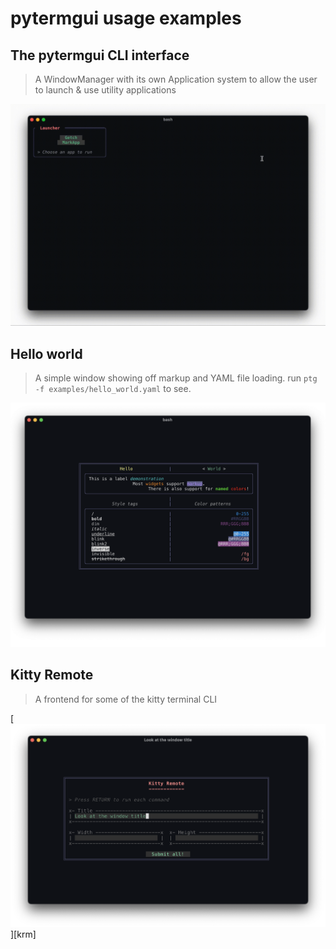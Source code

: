 pytermgui usage examples
========================


The pytermgui CLI interface
---------------------------

> A WindowManager with its own Application system to allow the user to launch & use utility applications

[![pytermgui cli](../assets/demos/cmd_demo.gif)](../pytermgui/cmd.py)

Hello world
-----------

> A simple window showing off markup and YAML file loading. run `ptg -f examples/hello_world.yaml` to see.

[![hello world](../assets/demos/hello_world.png)](hello_world.yaml)


Kitty Remote
------------

> A frontend for some of the kitty terminal CLI

[![kitty remote](../assets/demos/kitty_remote.png)][krm]
